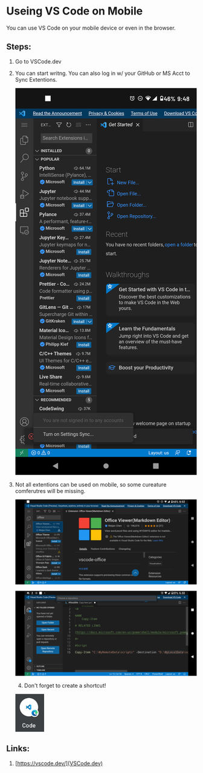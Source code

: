 # Useing VS Code on Mobile

You can use VS Code on your mobile device or even in the browser.

## Steps:

1. Go to VSCode.dev
2. You can start writng. You can also log in w/ your GitHub or MS Acct to Sync Extentions.

   ![1662935667665](image/ReadMe/1662935667665.png)
3. Not all extentions can be used on mobile, so some cureature comferutres will be missing.

   ![1662935824531](image/ReadMe/1662935824531.png)

   ![1662936065723](image/ReadMe/1662936065723.png)

   4. Don't forget to create a shortcut!

   ![1662936048347](image/ReadMe/1662936048347.png)

## Links:

1. [https://vscode.dev/](VSCode.dev)
